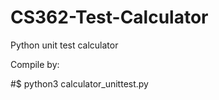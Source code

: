 # CS362-Test-Calculator
Python unit test calculator

Compile by:

#$ python3 calculator_unittest.py
